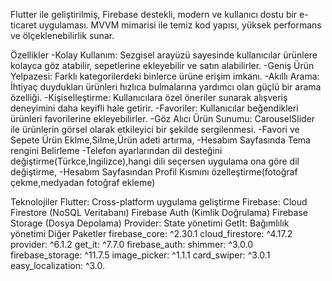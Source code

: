 Flutter ile geliştirilmiş, Firebase destekli, modern ve kullanıcı dostu bir e-ticaret uygulaması. MVVM mimarisi ile temiz kod yapısı, yüksek performans ve ölçeklenebilirlik sunar.

Özellikler
-Kolay Kullanım: Sezgisel arayüzü sayesinde kullanıcılar ürünlere kolayca göz atabilir, sepetlerine ekleyebilir ve satın alabilirler.
-Geniş Ürün Yelpazesi: Farklı kategorilerdeki binlerce ürüne erişim imkanı.
-Akıllı Arama: İhtiyaç duydukları ürünleri hızlıca bulmalarına yardımcı olan güçlü bir arama özelliği.
-Kişiselleştirme: Kullanıcılara özel öneriler sunarak alışveriş deneyimini daha keyifli hale getirir.
-Favoriler: Kullanıcılar beğendikleri ürünleri favorilerine ekleyebilirler.
-Göz Alıcı Ürün Sunumu: CarouselSlider ile ürünlerin görsel olarak etkileyici bir şekilde sergilenmesi.
-Favori ve Sepete Ürün Eklme,Silme,Ürün adeti artırma,
-Hesabım Sayfasında Tema rengini Belirleme 
-Telefon ayarlarından dil desteğini değiştirme(Türkce,İngilizce),hangi dili seçersen uygulama ona göre dil değiştirme,
-Hesabım Sayfasından Profil Kısmını özelleştirme(fotoğraf çekme,medyadan fotoğraf ekleme)

Teknolojiler
Flutter: Cross-platform uygulama geliştirme
Firebase:
Cloud Firestore (NoSQL Veritabanı)
Firebase Auth (Kimlik Doğrulama)
Firebase Storage (Dosya Depolama)
Provider: State yönetimi
GetIt: Bağımlılık yönetimi
Diğer Paketler
firebase_core: ^2.30.1
cloud_firestore: ^4.17.2
provider: ^6.1.2
get_it: ^7.7.0
firebase_auth:
shimmer: ^3.0.0
firebase_storage: ^11.7.5
image_picker: ^1.1.1
card_swiper: ^3.0.1
easy_localization: ^3.0.

